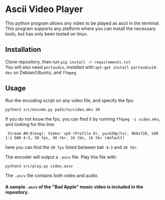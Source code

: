 # Ascii Video Player
This python program allows any video to be played as ascii in the terminal. This program supports any platform where you can install the necessary tools, but has only been tested on linux.

## Installation
Clone repository, then run `pip install -r requirements.txt`\
You will also need `portaudio`, installed with `apt-get install portaudio19-dev` on Debian/Ubuntu, and `ffmpeg`

## Usage
Run the encoding script on any video file, and specify the fps:
```
python3 src/encode.py path/to/video.mkv 30
```

If you do not know the fps, you can find it by running `ffmpeg -i video.mkv`, and looking for this line:
```
 Stream #0:0(eng): Video: vp9 (Profile 0), yuv420p(tv), 960x720, SAR 1:1 DAR 4:3, 30 fps, 30 tbr, 1k tbn, 1k tbc (default)
```
here you can find the `30 fps` listed between `DAR 4:3` and `30 tbr`.

The encoder will output a `.ascv` file. Play this file with:
```
python3 src/play.py video.ascv
```
The `.ascv` file contains both video and audio.


#### A sample `.ascv` of the "Bad Apple" music video is included in the repository.